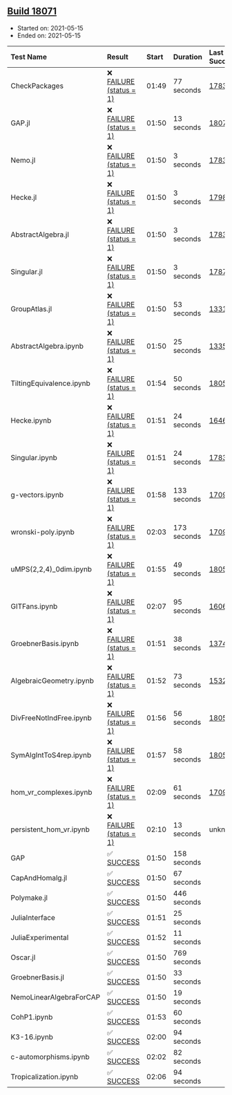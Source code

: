 ## [Build 18071](https://oscarci.mathematik.uni-kl.de/job/oscar/18071/)

* Started on: 2021-05-15
* Ended on: 2021-05-15

| Test Name    | Result | Start | Duration | Last Success | First Failure |
|:-------------|:-------|:------|:---------|:-------------|:--------------|
| CheckPackages | ❌ [FAILURE (status = 1)](https://oscarci.mathematik.uni-kl.de/job/oscar/18071/artifact/logs/build-18071/CheckPackages.log) | 01:49 | 77 seconds | [17832](https://oscarci.mathematik.uni-kl.de/job/oscar/17832/) | [17833](https://oscarci.mathematik.uni-kl.de/job/oscar/17833/) |
| GAP.jl | ❌ [FAILURE (status = 1)](https://oscarci.mathematik.uni-kl.de/job/oscar/18071/artifact/logs/build-18071/GAP.jl.log) | 01:50 | 13 seconds | [18070](https://oscarci.mathematik.uni-kl.de/job/oscar/18070/) | [18071](https://oscarci.mathematik.uni-kl.de/job/oscar/18071/) |
| Nemo.jl | ❌ [FAILURE (status = 1)](https://oscarci.mathematik.uni-kl.de/job/oscar/18071/artifact/logs/build-18071/Nemo.jl.log) | 01:50 | 3 seconds | [17835](https://oscarci.mathematik.uni-kl.de/job/oscar/17835/) | [17836](https://oscarci.mathematik.uni-kl.de/job/oscar/17836/) |
| Hecke.jl | ❌ [FAILURE (status = 1)](https://oscarci.mathematik.uni-kl.de/job/oscar/18071/artifact/logs/build-18071/Hecke.jl.log) | 01:50 | 3 seconds | [17987](https://oscarci.mathematik.uni-kl.de/job/oscar/17987/) | [17988](https://oscarci.mathematik.uni-kl.de/job/oscar/17988/) |
| AbstractAlgebra.jl | ❌ [FAILURE (status = 1)](https://oscarci.mathematik.uni-kl.de/job/oscar/18071/artifact/logs/build-18071/AbstractAlgebra.jl.log) | 01:50 | 3 seconds | [17831](https://oscarci.mathematik.uni-kl.de/job/oscar/17831/) | [17832](https://oscarci.mathematik.uni-kl.de/job/oscar/17832/) |
| Singular.jl | ❌ [FAILURE (status = 1)](https://oscarci.mathematik.uni-kl.de/job/oscar/18071/artifact/logs/build-18071/Singular.jl.log) | 01:50 | 3 seconds | [17871](https://oscarci.mathematik.uni-kl.de/job/oscar/17871/) | [17872](https://oscarci.mathematik.uni-kl.de/job/oscar/17872/) |
| GroupAtlas.jl | ❌ [FAILURE (status = 1)](https://oscarci.mathematik.uni-kl.de/job/oscar/18071/artifact/logs/build-18071/GroupAtlas.jl.log) | 01:50 | 53 seconds | [13311](https://oscarci.mathematik.uni-kl.de/job/oscar/13311/) | [13312](https://oscarci.mathematik.uni-kl.de/job/oscar/13312/) |
| AbstractAlgebra.ipynb | ❌ [FAILURE (status = 1)](https://oscarci.mathematik.uni-kl.de/job/oscar/18071/artifact/logs/build-18071/AbstractAlgebra.ipynb.log) | 01:50 | 25 seconds | [13355](https://oscarci.mathematik.uni-kl.de/job/oscar/13355/) | [13356](https://oscarci.mathematik.uni-kl.de/job/oscar/13356/) |
| TiltingEquivalence.ipynb | ❌ [FAILURE (status = 1)](https://oscarci.mathematik.uni-kl.de/job/oscar/18071/artifact/logs/build-18071/TiltingEquivalence.ipynb.log) | 01:54 | 50 seconds | [18054](https://oscarci.mathematik.uni-kl.de/job/oscar/18054/) | [18055](https://oscarci.mathematik.uni-kl.de/job/oscar/18055/) |
| Hecke.ipynb | ❌ [FAILURE (status = 1)](https://oscarci.mathematik.uni-kl.de/job/oscar/18071/artifact/logs/build-18071/Hecke.ipynb.log) | 01:51 | 24 seconds | [16463](https://oscarci.mathematik.uni-kl.de/job/oscar/16463/) | [16464](https://oscarci.mathematik.uni-kl.de/job/oscar/16464/) |
| Singular.ipynb | ❌ [FAILURE (status = 1)](https://oscarci.mathematik.uni-kl.de/job/oscar/18071/artifact/logs/build-18071/Singular.ipynb.log) | 01:51 | 24 seconds | [17835](https://oscarci.mathematik.uni-kl.de/job/oscar/17835/) | [17836](https://oscarci.mathematik.uni-kl.de/job/oscar/17836/) |
| g-vectors.ipynb | ❌ [FAILURE (status = 1)](https://oscarci.mathematik.uni-kl.de/job/oscar/18071/artifact/logs/build-18071/g-vectors.ipynb.log) | 01:58 | 133 seconds | [17099](https://oscarci.mathematik.uni-kl.de/job/oscar/17099/) | [17100](https://oscarci.mathematik.uni-kl.de/job/oscar/17100/) |
| wronski-poly.ipynb | ❌ [FAILURE (status = 1)](https://oscarci.mathematik.uni-kl.de/job/oscar/18071/artifact/logs/build-18071/wronski-poly.ipynb.log) | 02:03 | 173 seconds | [17098](https://oscarci.mathematik.uni-kl.de/job/oscar/17098/) | [17099](https://oscarci.mathematik.uni-kl.de/job/oscar/17099/) |
| uMPS(2,2,4)_0dim.ipynb | ❌ [FAILURE (status = 1)](https://oscarci.mathematik.uni-kl.de/job/oscar/18071/artifact/logs/build-18071/uMPS-2-2-4-_0dim.ipynb.log) | 01:55 | 49 seconds | [18054](https://oscarci.mathematik.uni-kl.de/job/oscar/18054/) | [18055](https://oscarci.mathematik.uni-kl.de/job/oscar/18055/) |
| GITFans.ipynb | ❌ [FAILURE (status = 1)](https://oscarci.mathematik.uni-kl.de/job/oscar/18071/artifact/logs/build-18071/GITFans.ipynb.log) | 02:07 | 95 seconds | [16068](https://oscarci.mathematik.uni-kl.de/job/oscar/16068/) | [16069](https://oscarci.mathematik.uni-kl.de/job/oscar/16069/) |
| GroebnerBasis.ipynb | ❌ [FAILURE (status = 1)](https://oscarci.mathematik.uni-kl.de/job/oscar/18071/artifact/logs/build-18071/GroebnerBasis.ipynb.log) | 01:51 | 38 seconds | [13748](https://oscarci.mathematik.uni-kl.de/job/oscar/13748/) | [13749](https://oscarci.mathematik.uni-kl.de/job/oscar/13749/) |
| AlgebraicGeometry.ipynb | ❌ [FAILURE (status = 1)](https://oscarci.mathematik.uni-kl.de/job/oscar/18071/artifact/logs/build-18071/AlgebraicGeometry.ipynb.log) | 01:52 | 73 seconds | [15322](https://oscarci.mathematik.uni-kl.de/job/oscar/15322/) | [15323](https://oscarci.mathematik.uni-kl.de/job/oscar/15323/) |
| DivFreeNotIndFree.ipynb | ❌ [FAILURE (status = 1)](https://oscarci.mathematik.uni-kl.de/job/oscar/18071/artifact/logs/build-18071/DivFreeNotIndFree.ipynb.log) | 01:56 | 56 seconds | [18054](https://oscarci.mathematik.uni-kl.de/job/oscar/18054/) | [18055](https://oscarci.mathematik.uni-kl.de/job/oscar/18055/) |
| SymAlgIntToS4rep.ipynb | ❌ [FAILURE (status = 1)](https://oscarci.mathematik.uni-kl.de/job/oscar/18071/artifact/logs/build-18071/SymAlgIntToS4rep.ipynb.log) | 01:57 | 58 seconds | [18054](https://oscarci.mathematik.uni-kl.de/job/oscar/18054/) | [18055](https://oscarci.mathematik.uni-kl.de/job/oscar/18055/) |
| hom_vr_complexes.ipynb | ❌ [FAILURE (status = 1)](https://oscarci.mathematik.uni-kl.de/job/oscar/18071/artifact/logs/build-18071/hom_vr_complexes.ipynb.log) | 02:09 | 61 seconds | [17099](https://oscarci.mathematik.uni-kl.de/job/oscar/17099/) | [17100](https://oscarci.mathematik.uni-kl.de/job/oscar/17100/) |
| persistent_hom_vr.ipynb | ❌ [FAILURE (status = 1)](https://oscarci.mathematik.uni-kl.de/job/oscar/18071/artifact/logs/build-18071/persistent_hom_vr.ipynb.log) | 02:10 | 13 seconds | unknown | unknown |
| GAP | ✅ [SUCCESS](https://oscarci.mathematik.uni-kl.de/job/oscar/18071/artifact/logs/build-18071/GAP.log) | 01:50 | 158 seconds |  |  |
| CapAndHomalg.jl | ✅ [SUCCESS](https://oscarci.mathematik.uni-kl.de/job/oscar/18071/artifact/logs/build-18071/CapAndHomalg.jl.log) | 01:50 | 67 seconds |  |  |
| Polymake.jl | ✅ [SUCCESS](https://oscarci.mathematik.uni-kl.de/job/oscar/18071/artifact/logs/build-18071/Polymake.jl.log) | 01:50 | 446 seconds |  |  |
| JuliaInterface | ✅ [SUCCESS](https://oscarci.mathematik.uni-kl.de/job/oscar/18071/artifact/logs/build-18071/JuliaInterface.log) | 01:51 | 25 seconds |  |  |
| JuliaExperimental | ✅ [SUCCESS](https://oscarci.mathematik.uni-kl.de/job/oscar/18071/artifact/logs/build-18071/JuliaExperimental.log) | 01:52 | 11 seconds |  |  |
| Oscar.jl | ✅ [SUCCESS](https://oscarci.mathematik.uni-kl.de/job/oscar/18071/artifact/logs/build-18071/Oscar.jl.log) | 01:50 | 769 seconds |  |  |
| GroebnerBasis.jl | ✅ [SUCCESS](https://oscarci.mathematik.uni-kl.de/job/oscar/18071/artifact/logs/build-18071/GroebnerBasis.jl.log) | 01:50 | 33 seconds |  |  |
| NemoLinearAlgebraForCAP | ✅ [SUCCESS](https://oscarci.mathematik.uni-kl.de/job/oscar/18071/artifact/logs/build-18071/NemoLinearAlgebraForCAP.log) | 01:50 | 19 seconds |  |  |
| CohP1.ipynb | ✅ [SUCCESS](https://oscarci.mathematik.uni-kl.de/job/oscar/18071/artifact/logs/build-18071/CohP1.ipynb.log) | 01:53 | 60 seconds |  |  |
| K3-16.ipynb | ✅ [SUCCESS](https://oscarci.mathematik.uni-kl.de/job/oscar/18071/artifact/logs/build-18071/K3-16.ipynb.log) | 02:00 | 94 seconds |  |  |
| c-automorphisms.ipynb | ✅ [SUCCESS](https://oscarci.mathematik.uni-kl.de/job/oscar/18071/artifact/logs/build-18071/c-automorphisms.ipynb.log) | 02:02 | 82 seconds |  |  |
| Tropicalization.ipynb | ✅ [SUCCESS](https://oscarci.mathematik.uni-kl.de/job/oscar/18071/artifact/logs/build-18071/Tropicalization.ipynb.log) | 02:06 | 94 seconds |  |  |
